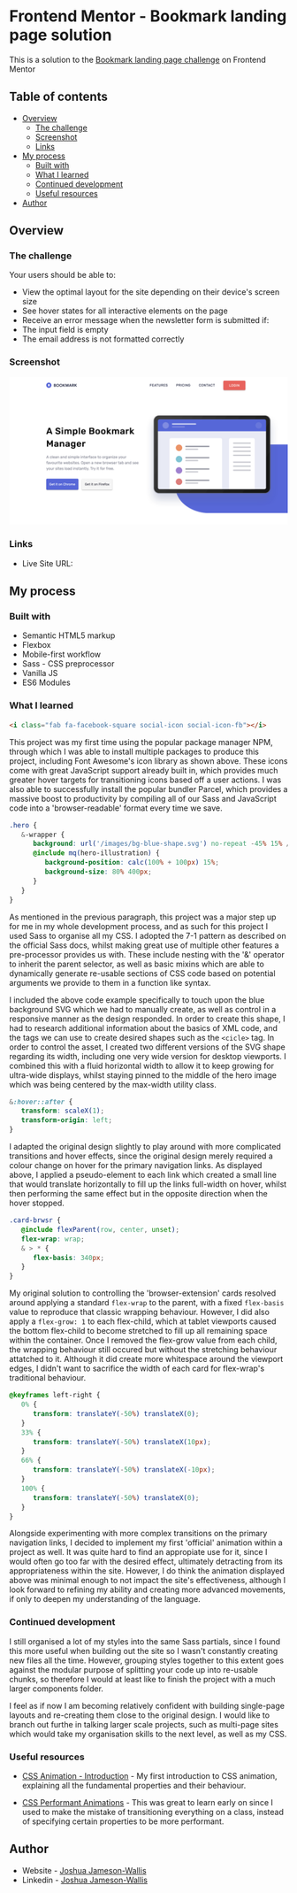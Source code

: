# Frontend Mentor - Bookmark landing page solution

This is a solution to the [Bookmark landing page challenge](https://www.frontendmentor.io/challenges/bookmark-landing-page-5d0b588a9edda32581d29158) on Frontend Mentor

## Table of contents

-  [Overview](#overview)
   -  [The challenge](#the-challenge)
   -  [Screenshot](#screenshot)
   -  [Links](#links)
-  [My process](#my-process)
   -  [Built with](#built-with)
   -  [What I learned](#what-i-learned)
   -  [Continued development](#continued-development)
   -  [Useful resources](#useful-resources)
-  [Author](#author)

## Overview

### The challenge

Your users should be able to:

-  View the optimal layout for the site depending on their device's screen size
-  See hover states for all interactive elements on the page
-  Receive an error message when the newsletter form is submitted if:
-  The input field is empty
-  The email address is not formatted correctly

### Screenshot

![](./Screenshot.png)

### Links

-  Live Site URL:

## My process

### Built with

-  Semantic HTML5 markup
-  Flexbox
-  Mobile-first workflow
-  Sass - CSS preprocessor
-  Vanilla JS
-  ES6 Modules

### What I learned

```html
<i class="fab fa-facebook-square social-icon social-icon-fb"></i>
```

This project was my first time using the popular package manager NPM, through which I was able to install multiple packages to produce this project, including Font Awesome's icon library as shown above. These icons come with great JavaScript support already built in, which provides much greater hover targets for transitioning icons based off a user actions. I was also able to successfully install the popular bundler Parcel, which provides a massive boost to productivity by compiling all of our Sass and JavaScript code into a 'browser-readable' format every time we save.

```scss
.hero {
   &-wrapper {
      background: url('/images/bg-blue-shape.svg') no-repeat -45% 15% / 150%;
      @include mq(hero-illustration) {
         background-position: calc(100% + 100px) 15%;
         background-size: 80% 400px;
      }
   }
}
```

As mentioned in the previous paragraph, this project was a major step up for me in my whole development process, and as such for this project I used Sass to organise all my CSS. I adopted the 7-1 pattern as described on the official Sass docs, whilst making great use of multiple other features a pre-processor provides us with. These include nesting with the '&' operator to inherit the parent selector, as well as basic mixins which are able to dynamically generate re-usable sections of CSS code based on potential arguments we provide to them in a function like syntax.

I included the above code example specifically to touch upon the blue background SVG which we had to manually create, as well as control in a responsive manner as the design responded. In order to create this shape, I had to research additional information about the basics of XML code, and the tags we can use to create desired shapes such as the `<cicle>` tag. In order to control the asset, I created two different versions of the SVG shape regarding its width, including one very wide version for desktop viewports. I combined this with a fluid horizontal width to allow it to keep growing for ultra-wide displays, whilst staying pinned to the middle of the hero image which was being centered by the max-width utility class.

```scss
&:hover::after {
   transform: scaleX(1);
   transform-origin: left;
}
```

I adapted the original design slightly to play around with more complicated transitions and hover effects, since the original design merely required a colour change on hover for the primary navigation links. As displayed above, I applied a pseudo-element to each link which created a small line that would translate horizontally to fill up the links full-width on hover, whilst then performing the same effect but in the opposite direction when the hover stopped.

```scss
.card-brwsr {
   @include flexParent(row, center, unset);
   flex-wrap: wrap;
   & > * {
      flex-basis: 340px;
   }
}
```

My original solution to controlling the 'browser-extension' cards resolved around applying a standard `flex-wrap` to the parent, with a fixed `flex-basis` value to reproduce that classic wrapping behaviour. However, I did also apply a `flex-grow: 1` to each flex-child, which at tablet viewports caused the bottom flex-child to become stretched to fill up all remaining space within the container. Once I removed the flex-grow value from each child, the wrapping behaviour still occured but without the stretching behaviour attatched to it. Although it did create more whitespace around the viewport edges, I didn't want to sacrifice the width of each card for flex-wrap's traditional behaviour.

```scss
@keyframes left-right {
   0% {
      transform: translateY(-50%) translateX(0);
   }
   33% {
      transform: translateY(-50%) translateX(10px);
   }
   66% {
      transform: translateY(-50%) translateX(-10px);
   }
   100% {
      transform: translateY(-50%) translateX(0);
   }
}
```

Alongside experimenting with more complex transitions on the primary navigation links, I decided to implement my first 'official' animation within a project as well. It was quite hard to find an appropiate use for it, since I would often go too far with the desired effect, ultimately detracting from its appropriateness within the site. However, I do think the animation displayed above was minimal enough to not impact the site's effectiveness, although I look forward to refining my ability and creating more advanced movements, if only to deepen my understanding of the language.

### Continued development

I still organised a lot of my styles into the same Sass partials, since I found this more useful when building out the site so I wasn't constantly creating new files all the time. However, grouping styles together to this extent goes against the modular purpose of splitting your code up into re-usable chunks, so therefore I would at least like to finish the project with a much larger components folder.

I feel as if now I am becoming relatively confident with building single-page layouts and re-creating them close to the original design. I would like to branch out furthe in talking larger scale projects, such as multi-page sites which would take my organisation skills to the next level, as well as my CSS.

### Useful resources

-  [CSS Animation - Introduction](https://www.youtube.com/watch?v=YszONjKpgg4&ab_channel=WebDevSimplified) - My first introduction to CSS animation, explaining all the fundamental properties and their behaviour.

-  [CSS Performant Animations](https://www.youtube.com/watch?v=4PStxeSIL9I&ab_channel=WebDevSimplified) - This was great to learn early on since I used to make the mistake of transitioning everything on a class, instead of specifying certain properties to be more performant.

## Author

-  Website - [Joshua Jameson-Wallis](https://joshuajamesonwallis.com)
-  Linkedin - [Joshua Jameson-Wallis](https://www.linkedin.com/in/joshua-jameson-wallis/)

